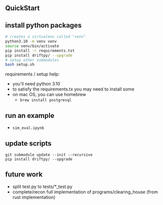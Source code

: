 ## QuickStart

## install python packages 
```bash
# creates a virtualenv called "venv"
python3.10 -m venv venv
source venv/bin/activate
pip install -r requirements.txt
pip install driftpy/ --upgrade
# setup other submodules
bash setup.sh 
```


requirements / setup help:
- you'll need python 3.10
- to satisfy the requirements.tx you may need to install some 
- on mac OS, you can use homebrew
  - `brew install postgresql`

## run an example 

- `sim_eval.ipynb`

## update scripts

```
git submodule update --init --recursive
pip install driftpy/ --upgrade
```


## future work
- split test.py to tests/*_test.py
- complete/recon full implementation of programs/clearing_house (from rust implementation)
